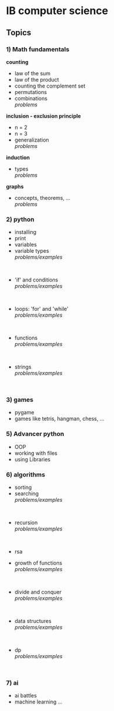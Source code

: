 # IB computer science

## Topics
### 1) Math fundamentals

**counting**
- law of the sum
- law of the product
- counting the complement set
- permutations
- combinations <br />
    *problems*

**inclusion - exclusion principle**
- n = 2
- n = 3
- generalization <br />
    *problems*

**induction**
- types <br />
    *problems*

**graphs**
- concepts, theorems, ... <br />
    *problems*

### 2) python

- installing
- print
- variables
- variable types <br />
    *problems/examples*
<br />

- 'if' and conditions <br />
    *problems/examples*
<br />

- loops: 'for' and 'while' <br />
    *problems/examples*
<br />

- functions <br />
    *problems/examples*
<br />

- strings <br />
    *problems/examples*
<br />

### 3) games
- pygame
- games like tetris, hangman, chess, ...

### 5) Advancer python
- OOP
- working with files
- using Libraries

### 6) algorithms
- sorting
- searching <br />
    *problems/examples*
<br />

- recursion <br />
    *problems/examples*
<br />

- rsa

- growth of functions <br />
    *problems/examples*
<br />

- divide and conquer <br />
    *problems/examples*
<br />

- data structures <br />
    *problems/examples*
<br />

- dp <br />
    *problems/examples*
<br />

### 7) ai
- ai battles 
- machine learning ...
